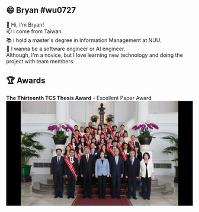 

## 😄 Bryan #wu0727
👋 Hi, I'm Bryan!<br> 
📫 I come from Taiwan.<br>
📚 I hold a master's degree in Information Management at NUU.<br>
🌱 I wanna be a software engineer or AI engineer. <br>
Although, I'm a novice, but I love learning new technology and doing the project with team members.<br>

## 🏆 Awards
**The Thirteenth TCS Thesis Award** - Excellent Paper Award
![image](photo_TCS.jpg)
<!--
**wu0727/wu0727** is a ✨ _special_ ✨ repository because its `README.md` (this file) appears on your GitHub profile.

Here are some ideas to get you started:

- 🔭 I’m currently working on ...
- 🌱 I’m currently learning ...
- 👯 I’m looking to collaborate on ...
- 🤔 I’m looking for help with ...
- 💬 Ask me about ...
- 📫 How to reach me: ...
-  Pronouns: ...
- ⚡ Fun fact: ...
-->

